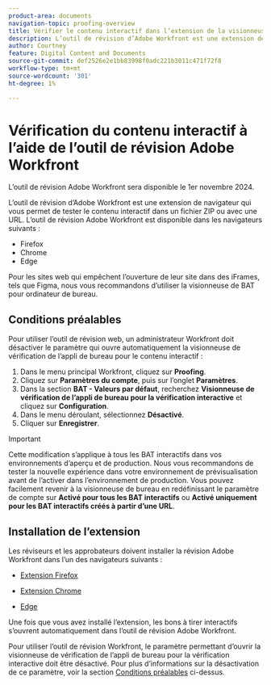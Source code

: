 ```yaml
---
product-area: documents
navigation-topic: proofing-overview
title: Vérifier le contenu interactif dans l’extension de la visionneuse de proxy web
description: L’outil de révision d’Adobe Workfront est une extension de navigateur qui vous permet de tester le contenu interactif dans un fichier ZIP ou avec une URL.
author: Courtney
feature: Digital Content and Documents
source-git-commit: def2526e2e1bb83998f0adc221b3011c471f72f8
workflow-type: tm+mt
source-wordcount: '301'
ht-degree: 1%

---
```



# Vérification du contenu interactif à l’aide de l’outil de révision Adobe Workfront

<span class="preview">L’outil de révision Adobe Workfront sera disponible le 1er novembre 2024.</span>

L’outil de révision d’Adobe Workfront est une extension de navigateur qui vous permet de tester le contenu interactif dans un fichier ZIP ou avec une URL. L’outil de révision Adobe Workfront est disponible dans les navigateurs suivants :

* Firefox
* Chrome
* Edge

Pour les sites web qui empêchent l’ouverture de leur site dans des iFrames, tels que Figma, nous vous recommandons d’utiliser la visionneuse de BAT pour ordinateur de bureau.

## Conditions préalables

Pour utiliser l’outil de révision web, un administrateur Workfront doit désactiver le paramètre qui ouvre automatiquement la visionneuse de vérification de l’appli de bureau pour le contenu interactif :

1. Dans le menu principal Workfront, cliquez sur **Proofing**.
1. Cliquez sur **Paramètres du compte**, puis sur l’onglet **Paramètres**.
1. Dans la section **BAT - Valeurs par défaut**, recherchez **Visionneuse de vérification de l’appli de bureau pour la vérification interactive** et cliquez sur **Configuration**.
1. Dans le menu déroulant, sélectionnez **Désactivé**.
1. Cliquer sur **Enregistrer**.

>[!IMPORTANT]
>
>Cette modification s’applique à tous les BAT interactifs dans vos environnements d’aperçu et de production. Nous vous recommandons de tester la nouvelle expérience dans votre environnement de prévisualisation avant de l’activer dans l’environnement de production. Vous pouvez facilement revenir à la visionneuse de bureau en redéfinissant le paramètre de compte sur **Activé pour tous les BAT interactifs** ou **Activé uniquement pour les BAT interactifs créés à partir d’une URL**.


## Installation de l’extension

Les réviseurs et les approbateurs doivent installer la révision Adobe Workfront dans l’un des navigateurs suivants :

* [Extension Firefox](https://addons.mozilla.org/en-US/firefox/addon/adobe-workfront-review-tool/)

* [Extension Chrome](https://chromewebstore.google.com/detail/adobe-workfront-review-to/lhdepbgeilldghlfnankdnponhljpgml)

* [Edge](https://microsoftedge.microsoft.com/addons/detail/adobe-workfront-review-to/llhapmaiiddmcamgeapaipjpagnoijen)

Une fois que vous avez installé l’extension, les bons à tirer interactifs s’ouvrent automatiquement dans l’outil de révision Adobe Workfront.


Pour utiliser l’outil de révision Workfront, le paramètre permettant d’ouvrir la visionneuse de vérification de l’appli de bureau pour la vérification interactive doit être désactivé. Pour plus d’informations sur la désactivation de ce paramètre, voir la section [Conditions préalables](#prerequisites) ci-dessus.



